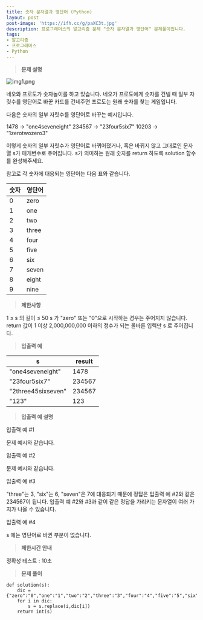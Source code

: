 ```yaml
---
title: 숫자 문자열과 영단어 (Python)
layout: post
post-image: 'https://ifh.cc/g/paXC3t.jpg'
description: 프로그래머스의 알고리즘 문제 "숫자 문자열과 영단어" 문제풀이입니다.
tags:
- 알고리즘
- 프로그래머스
- Python
---
```



>**문제 설명**

<img src="https://grepp-programmers.s3.ap-northeast-2.amazonaws.com/files/production/d31cb063-4025-4412-8cbc-6ac6909cf93e/img1.png" title="" alt="img1.png">

네오와 프로도가 숫자놀이를 하고 있습니다. 네오가 프로도에게 숫자를 건넬 때 일부 자릿수를 영단어로 바꾼 카드를 건네주면 프로도는 원래 숫자를 찾는 게임입니다.

다음은 숫자의 일부 자릿수를 영단어로 바꾸는 예시입니다.


1478 → "one4seveneight"
234567 → "23four5six7"
10203 → "1zerotwozero3"


이렇게 숫자의 일부 자릿수가 영단어로 바뀌어졌거나, 혹은 바뀌지 않고 그대로인 문자열 s가 매개변수로 주어집니다. s가 의미하는 원래 숫자를 return 하도록 solution 함수를 완성해주세요.

참고로 각 숫자에 대응되는 영단어는 다음 표와 같습니다.

| 숫자 | 영단어 |
|--|--|
| 0 | zero |
| 1 | one |
| 2 | two |
| 3 | three |
| 4 | four |
| 5 | five |
| 6 | six |
| 7 | seven |
| 8 | eight |
| 9 | nine |

>**제한사항**


1 ≤  s 의 길이 ≤ 50
 s 가 "zero" 또는 "0"으로 시작하는 경우는 주어지지 않습니다.
return 값이 1 이상 2,000,000,000 이하의 정수가 되는 올바른 입력만  s 로 주어집니다.


>**입출력 예**

| s | result |
|--|--|
| "one4seveneight" | 1478 |
| "23four5six7" | 234567 |
| "2three45sixseven" | 234567 |
| "123" | 123 |

>**입출력 예 설명**

입출력 예 #1


문제 예시와 같습니다.


입출력 예 #2


문제 예시와 같습니다.


입출력 예 #3


"three"는 3, "six"는 6, "seven"은 7에 대응되기 때문에 정답은 입출력 예 #2와 같은 234567이 됩니다.
입출력 예 #2와 #3과 같이 같은 정답을 가리키는 문자열이 여러 가지가 나올 수 있습니다.


입출력 예 #4


 s 에는 영단어로 바뀐 부분이 없습니다.


>**제한시간 안내**


정확성 테스트 : 10초


>**문제 풀이**

    def solution(s):
        dic = {"zero":"0","one":"1","two":"2","three":"3","four":"4","five":"5","six":"6","seven":"7","eight":"8","nine":"9"}
        for i in dic:
            s = s.replace(i,dic[i])
        return int(s)





